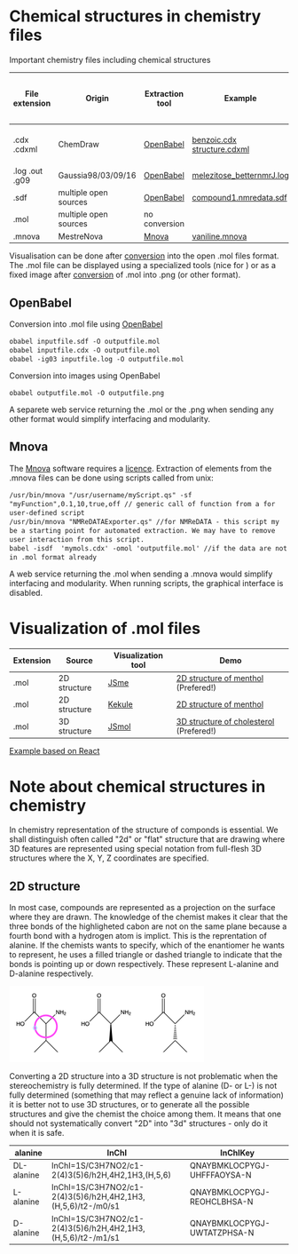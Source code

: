 # Chemical structures in chemistry files
Important chemistry files including chemical structures

File extension|Origin|Extraction tool|Example|converted into .mol file(not active yet...)
----|----|---|---|---
.cdx .cdxml|ChemDraw|[OpenBabel](#openbabel)|[benzoic.cdx](benzoic.cdx) [structure.cdxml](structure.cdxml) |*benzoic acid in .mol format*
.log .out .g09|Gaussia98/03/09/16|[OpenBabel](#openbabel)|[melezitose_betternmrJ.log](melezitose_betternmrJ.log)|
.sdf|multiple open sources|[OpenBabel](#openbabel)|[compound1.nmredata.sdf](compound1.nmredata.sdf)|
.mol|multiple open sources|no conversion||
.mnova|MestreNova|[Mnova](#mnova)|[vaniline.mnova](Vaniline_attributed.mnova)|

Visualisation can be done after [conversion](#openbabel) into the open .mol files format. The .mol file can be displayed using a specialized tools (nice for <script type="text/javascript" src="https://chemapps.stolaf.edu/jmol/jmol.php?source=https://static.molinstincts.com/sdf_3d/cholesterol-3D-structure-CT1001897301.sdf&link=3D structures"></script>) or as a fixed image after [conversion](#openbabel) of .mol into .png (or other format).

## OpenBabel
Conversion into .mol file using [OpenBabel](https://open-babel.readthedocs.io/en/latest/)
```
obabel inputfile.sdf -O outputfile.mol
obabel inputfile.cdx -O outputfile.mol
obabel -ig03 inputfile.log -O outputfile.mol
```
Conversion into images using OpenBabel
```
obabel outputfile.mol -O outputfile.png
```
A separete web service returning the .mol or the .png when sending any other format would simplify interfacing and modularity.

## Mnova
The [Mnova](https://mestrelab.com/download/mnova/) software requires a [licence](https://www.unige.ch/sciences/chiorg/mnova/).
Extraction of elements from the .mnova files can be done using scripts called from unix:
```
/usr/bin/mnova "/usr/username/myScript.qs" -sf "myFunction",0.1,10,true,off // generic call of function from a for user-defined script
/usr/bin/mnova "NMReDATAExporter.qs" //for NMReDATA - this script my be a starting point for automated extraction. We may have to remove user interaction from this script.
babel -isdf  'mymols.cdx' -omol 'outputfile.mol' //if the data are not in .mol format already
```
A web service returning the .mol when sending a .mnova would simplify interfacing and modularity.
When running scripts, the graphical interface is disabled.
# Visualization of .mol files

Extension|Source|Visualization tool|Demo
----|----|---|---
.mol|2D structure|[JSme](https://www.peter-ertl.com/jsme/)|[2D structure of menthol](menthol) (Prefered!)
.mol|2D structure|[Kekule](https://partridgejiang.github.io/Kekule.js/)|[2D structure of menthol](https://gr-jeannerat-unige.github.io/macrolide-antibiotics/page15) 
.mol|3D structure|[JSmol](http://wiki.jmol.org/index.php/Jmol_JavaScript_Object#JSmol)|[3D structure of cholesterol](cholesterol.md) (Prefered!)

[Example based on React](https://zakodium.github.io/react-ocl)

# Note about chemical structures in chemistry
In chemistry representation of the structure of componds is essential. 
We shall distinguish often called "2d" or "flat" structure that are drawing where 3D features are represented using special notation from full-flesh 3D structures where the X, Y, Z coordinates are specified. 
## 2D structure
In most case, compounds are represented as a projection on the surface where they are drawn. The knowledge of the chemist makes it clear that the three bonds of the highligheted cabon are not on the same plane because a fourth bond with a hydrogen atom is implict. This is the reprentation of alanine. If the chemists wants to specify, which of the enantiomer he wants to represent, he uses a filled triangle or dashed triangle to indicate that the bonds is pointing up or down respectively. These represent L-alanine and D-alanine respectively.

![alt text](ala.png)

Converting a 2D structure into a 3D structure is not problematic when the stereochemistry is fully determined. If the type of alanine (D- or L-) is not fully determined (something that may reflect a genuine lack of information) it is better not to use 3D structures, or to generate all the possible structures and give the chemist the choice among them. It means that one should not systematically convert "2D" into "3d" structures - only do it when it is safe.

alanine|InChI|InChIKey
----|----|---
DL-alanine|InChI=1S/C3H7NO2/c1-2(4)3(5)6/h2H,4H2,1H3,(H,5,6)           |QNAYBMKLOCPYGJ-UHFFFAOYSA-N
L-alanine|InChI=1S/C3H7NO2/c1-2(4)3(5)6/h2H,4H2,1H3,(H,5,6)/t2-/m0/s1 |QNAYBMKLOCPYGJ-REOHCLBHSA-N
D-alanine|InChI=1S/C3H7NO2/c1-2(4)3(5)6/h2H,4H2,1H3,(H,5,6)/t2-/m1/s1 |QNAYBMKLOCPYGJ-UWTATZPHSA-N


